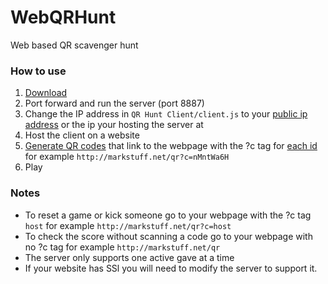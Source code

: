 # WebQRHunt
Web based QR scavenger hunt

### How to use
1. [Download](https://github.com/maolivas1/WebQRHunt/releases)
2. Port forward and run the server (port 8887)
3. Change the IP address in `QR Hunt Client/client.js` to your [public ip address](https://www.google.com/search?q=what+is+my+ip) or the ip your hosting the server at
4. Host the client on a website
5. [Generate QR codes](https://www.flowcode.com/) that link to the webpage with the ?c tag for [each id](https://github.com/maolivas1/WebQRHunt/blob/d92e37f9cd340f033c8341b9de0ed1c272e8a18e/QR%20Hunt%20Server/src/me/Mark/qr/Thingy.java#L45) for example `http://markstuff.net/qr?c=nMntWa6H`
6. Play

### Notes
* To reset a game or kick someone go to your webpage with the ?c tag `host` for example `http://markstuff.net/qr?c=host`
* To check the score without scanning a code go to your webpage with no ?c tag for example `http://markstuff.net/qr`
* The server only supports one active gave at a time
* If your website has SSl you will need to modify the server to support it.
